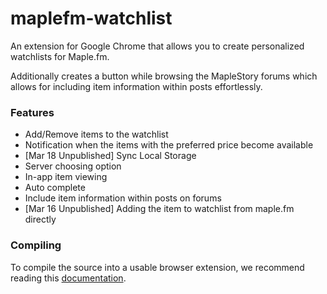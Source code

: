 # maplefm-watchlist
An extension for Google Chrome that allows you to create personalized watchlists for Maple.fm.

Additionally creates a button while browsing the MapleStory forums which allows for including item information within posts effortlessly.

### Features
* Add/Remove items to the watchlist
* Notification when the items with the preferred price become available
* [Mar 18 Unpublished] Sync Local Storage
* Server choosing option
* In-app item viewing
* Auto complete
* Include item information within posts on forums
* [Mar 16 Unpublished] Adding the item to watchlist from maple.fm directly

### Compiling

To compile the source into a usable browser extension, we recommend reading this [documentation](https://developer.chrome.com/extensions/packaging).
